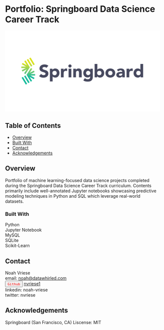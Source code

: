 # Portfolio: Springboard Data Science Career Track

![Springboard Logo](/Assets/springboard_logo.png)

## Table of Contents

- [Overview](#overview)
- [Built With](#built-with)
- [Contact](#contact)
- [Acknowledgements](#acknowledgements)

## Overview

Portfolio of machine learning-focused data science projects completed during the Springboard Data Science Career Track curriculum. 
Contents primarily include well-annotated Jupyter notebooks showcasing predictive modeling techniques in Python and SQL which leverage real-world datasets. 

### Built With

Python<br />
Jupyter Notebook<br />
MySQL<br />
SQLite<br />
Scikit-Learn<br />

## Contact

Noah Vriese<br />
email: noah@datawhirled.com<br />
<a><button name="button" style = "color: red" onclick="[https://github.com/nvriese1]">`Github`</button></a> [nvriese1](https://github.com/nvriese1)<br />
linkedin: noah-vriese<br />
twitter: nvriese<br />

## Acknowledgements

Springboard (San Francisco, CA)
Liscense: MIT
